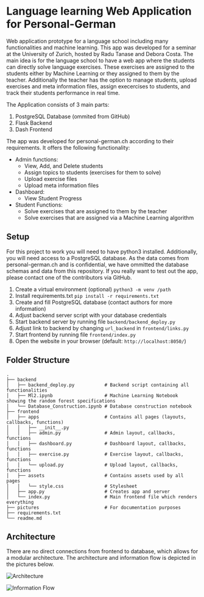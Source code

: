 # Language learning Web Application for Personal-German

Web application prototype for a language school including many functionalities and machine learning. This app was developed for a seminar at the University of Zurich, hosted by Radu Tanase and Debora Costa. The main idea is for the language school to have a web app where the students can directly solve language exercises. These exercises are assigned to the students either by Machine Learning or they assigned to them by the teacher. Additionally the teacher has the option to manage students, upload exercises and meta information files, assign execercises to students, and track their students performance in real time.

The Application consists of 3 main parts:
1. PostgreSQL Database (ommited from GitHub)
2. Flask Backend
3. Dash Frontend

The app was developed for personal-german.ch according to their requirements. It offers the following functionality:
- Admin functions:  
    - View, Add, and Delete students  
    - Assign topics to students (exercises for them to solve) 
    - Upload exercise files
    - Upload meta information files 
- Dashboard:  
    - View Student Progress  
- Student Functions:  
    - Solve exercises that are assigned to them by the teacher  
    - Solve exercises that are assigned via a Machine Learning algorithm  

## Setup

For this project to work you will need to have python3 installed. Additionally, you will need access to a PostgreSQL database. As the data comes from personal-german.ch and is confidential, we have ommitted the database schemas and data from this repository. If you really want to test out the app, please contact one of the contributors via GitHub.

1. Create a virtual environment (optional)
    `python3 -m venv /path`
2. Install requirements.txt
    `pip install -r requirements.txt`
3. Create and fill PostgreSQL database (contact authors for more information)
4. Adjust backend server script with your database credentials
5. Start backend server by running file `backend/backend_deploy.py`
6. Adjust link to backend by changing `url_backend` in `frontend/links.py`
6. Start frontend by running file `frontend/index.py`
7. Open the website in your browser (default: `http://localhost:8050/`)


## Folder Structure
    .
    ├── backend                     
    │   ├── backend_deploy.py           # Backend script containing all functionalities
    │   ├── Ml2.ipynb                   # Machine Learning Notebook showing the random forest specifications
    │   └── Database_Construction.ipynb # Database construction notebook
    ├── frontend                    
    │   ├── apps                        # Contains all pages (layouts, callbacks, functions)
    │   │   ├── __init__.py
    │   │   ├── admin.py                # Admin layout, callbacks, functions
    │   │   ├── dashboard.py            # Dashboard layout, callbacks, functions
    │   │   ├── exercise.py             # Exercise layout, callbacks, functions
    │   │   └── upload.py               # Upload layout, callbacks, functions
    │   ├── assets                      # Contains assets used by all pages
    │   │   └── style.css               # Stylesheet                  
    │   ├── app.py                      # Creates app and server
    │   └── index.py                    # Main frontend file which renders everything
    ├── pictures                        # For documentation purposes 
    ├── requirements.txt            
    └── readme.md

## Architecture

There are no direct connections from frontend to database, which allows for a modular architecture. The architecture and information flow is depicted in the pictures below.

![Architecture](https://github.com/feljost/Language-WebApp/blob/main/pictures/architecture.JPG?raw=true)

![Information Flow](https://github.com/feljost/Language-WebApp/blob/main/pictures/information_flow.png?raw=true)

